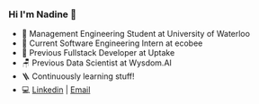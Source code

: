 ### Hi I'm Nadine 👋 
- 🌱 Management Engineering Student at University of Waterloo 
- 🌳 Current Software Engineering Intern at ecobee
- 🥯 Previous Fullstack Developer at Uptake
- 🪑 Previous Data Scientist at Wysdom.AI
- 🪜 Continuously learning stuff!
- 💻 <a href="https://www.linkedin.com/in/nadinelin/">Linkedin<a/> | <a href="mailto:zhian.lin@uwaterloo.ca">Email<a/>
